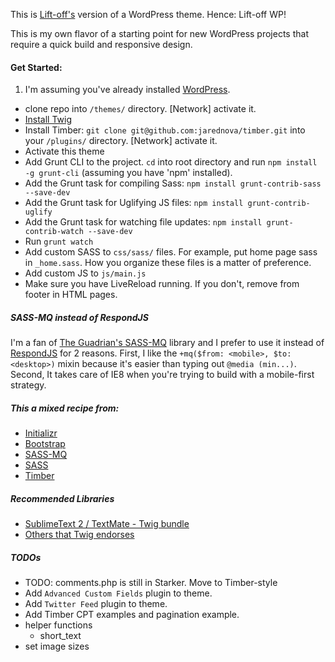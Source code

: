 This is [Lift-off's](http://github.com/gvinter/lift-off) version of a WordPress theme. Hence: Lift-off WP!

This is my own flavor of a starting point for new WordPress projects that require a quick build and responsive design.


#### Get Started:
1. I'm assuming you've already installed [WordPress](https://wordpress.org/download/).
- clone repo into `/themes/` directory. [Network] activate it.
- [Install Twig](http://twig.sensiolabs.org/doc/installation.html)
- Install Timber: `git clone git@github.com:jarednova/timber.git` into your `/plugins/` directory. [Network] activate it.
- Activate this theme
- Add Grunt CLI to the project. `cd` into root directory and run `npm install -g grunt-cli` (assuming you have 'npm' installed).
- Add the Grunt task for compiling Sass: `npm install grunt-contrib-sass --save-dev`
- Add the Grunt task for Uglifying JS files: `npm install grunt-contrib-uglify`
- Add the Grunt task for watching file updates: `npm install grunt-contrib-watch --save-dev`
- Run `grunt watch`
- Add custom SASS to `css/sass/` files. For example, put home page sass in `_home.sass`. How you organize these files is a matter of preference.
- Add custom JS to `js/main.js`
- Make sure you have LiveReload running. If you don't, remove from footer in HTML pages.


##### SASS-MQ instead of RespondJS

I'm a fan of [The Guadrian's SASS-MQ]((https://github.com/guardian/sass-mq/)) library and I prefer to use it instead of [RespondJS](https://github.com/scottjehl/Respond) for 2 reasons. First, I like the `+mq($from: <mobile>, $to: <desktop>)` mixin because it's easier than typing out `@media (min...)`. Second, It takes care of IE8 when you're trying to build with a mobile-first strategy.


##### This a mixed recipe from:
- [Initializr](http://www.initializr.com/)
- [Bootstrap](http://www.getbootstrap.com/)
- [SASS-MQ](https://github.com/guardian/sass-mq/)
- [SASS](http://sass-lang.com/)
- [Timber](http://upstatement.com/timber/)

##### Recommended Libraries
- [SublimeText 2 / TextMate - Twig bundle](https://github.com/Anomareh/PHP-Twig.tmbundle)
- [Others that Twig endorses](http://twig.sensiolabs.org/doc/templates.html#ides-integration)


##### TODOs
- TODO: comments.php is still in Starker. Move to Timber-style
- Add `Advanced Custom Fields` plugin to theme.
- Add `Twitter Feed` plugin to theme.
- Add Timber CPT examples and pagination example.
- helper functions
    + short_text
- set image sizes